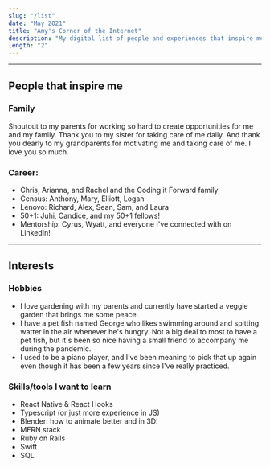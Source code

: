 ```yaml
---
slug: "/list"
date: "May 2021"
title: "Amy's Corner of the Internet"
description: "My digital list of people and experiences that inspire me everyday to be a better designer, coder, and human."
length: "2"
---
```

---
## People that inspire me
### Family
Shoutout to my parents for working so hard to create opportunities for me and my family. Thank you to my sister for taking care of me daily. And thank you dearly to my grandparents for motivating me and taking care of me. I love you so much.

### Career: 
* Chris, Arianna, and Rachel and the Coding it Forward family
* Census: Anthony, Mary, Elliott, Logan
* Lenovo: Richard, Alex, Sean, Sam, and Laura
* 50+1: Juhi, Candice, and my 50+1 fellows!
* Mentorship: Cyrus, Wyatt, and everyone I've connected with on LinkedIn!

---

## Interests

### Hobbies
* I love gardening with my parents and currently have started a veggie garden that brings me some peace. 
* I have a pet fish named George who likes swimming around and spitting watter in the air whenever he's hungry. Not a big deal to most to have a pet fish, but it's been so nice having a small friend to accompany me during the pandemic.
* I used to be a piano player, and I've been meaning to pick that up again even though it has been a few years since I've really practiced.

### Skills/tools I want to learn
* React Native & React Hooks
* Typescript (or just more experience in JS)
* Blender: how to animate better and in 3D!
* MERN stack
* Ruby on Rails
* Swift
* SQL